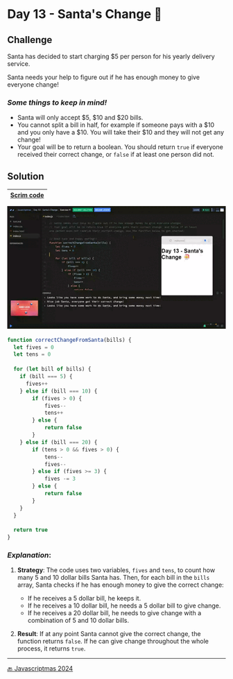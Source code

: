 # Day 13 - Santa's Change 👛

## Challenge

Santa has decided to start charging $5 per person for his yearly delivery service.

Santa needs your help to figure out if he has enough money to give everyone change!

### *Some things to keep in mind!*

+ Santa will only accept $5, $10 and $20 bills.
+ You cannot split a bill in half, for example if someone pays with a $10 and you only have a $10. You will take their $10 and they will not get any change!
+ Your goal will be to return a boolean. You should return `true` if everyone received their correct change, or `false` if at least one person did not.


## Solution

| [Scrim code](https://scrimba.com/exercise-s04sobeltg) |
| --- |

![](../assets/gifs/day-13.gif)

```js
function correctChangeFromSanta(bills) {
  let fives = 0
  let tens = 0

  for (let bill of bills) {
    if (bill === 5) {
      fives++
    } else if (bill === 10) {
        if (fives > 0) {
            fives--
            tens++
        } else {
            return false
        }
    } else if (bill === 20) {
        if (tens > 0 && fives > 0) {
            tens--
            fives--
        } else if (fives >= 3) {
            fives -= 3
        } else {
            return false
        }
    }
  }

  return true
}
```

### *Explanation*:

1. **Strategy**: The code uses two variables, `fives` and `tens`, to count how many 5 and 10 dollar bills Santa has. Then, for each bill in the `bills` array, Santa checks if he has enough money to give the correct change:
    + If he receives a 5 dollar bill, he keeps it.
    + If he receives a 10 dollar bill, he needs a 5 dollar bill to give change.
    + If he receives a 20 dollar bill, he needs to give change with a combination of 5 and 10 dollar bills.

1. **Result**: If at any point Santa cannot give the correct change, the function returns `false`. If he can give change throughout the whole process, it returns `true`.


---
[🔙 Javascriptmas 2024](../README.md)